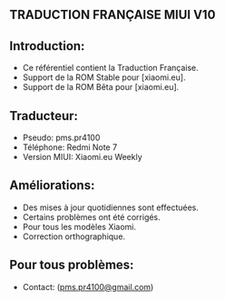 ## TRADUCTION FRANÇAISE MIUI V10

## Introduction:
* Ce référentiel contient la Traduction Française.
* Support de la ROM Stable pour [xiaomi.eu].
* Support de la ROM Bêta pour [xiaomi.eu].

## Traducteur:
* Pseudo: pms.pr4100
* Téléphone: Redmi Note 7
* Version MIUI: Xiaomi.eu Weekly

## Améliorations:
* Des mises à jour quotidiennes sont effectuées.
* Certains problèmes ont été corrigés.
* Pour tous les modèles Xiaomi.
* Correction orthographique.

## Pour tous problèmes:
* Contact: (pms.pr4100@gmail.com)